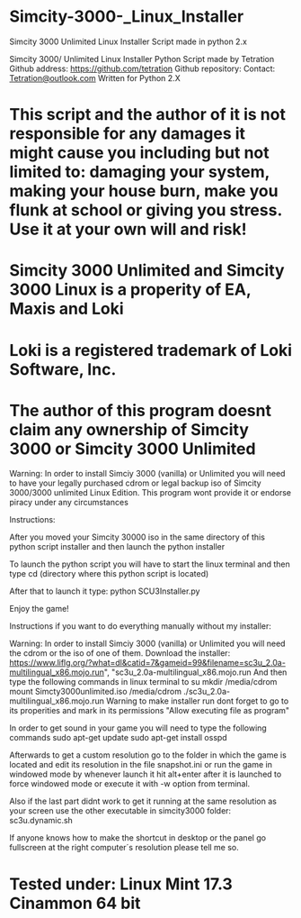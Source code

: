 # Simcity-3000-_Linux_Installer
Simcity 3000 Unlimited Linux Installer Script made in python 2.x

Simcity 3000/ Unlimited Linux Installer Python Script made by Tetration
Github address: https://github.com/tetration
Github repository: 
Contact: Tetration@outlook.com
Written for Python 2.X


# This script and the author of it is not responsible for any damages it might cause you including but not limited to: damaging your system, making your house burn, make you flunk at school or giving you stress. Use it at your own will and risk!

# Simcity 3000 Unlimited and Simcity 3000 Linux is a properity of EA, Maxis and Loki 
# Loki is a registered trademark of Loki Software, Inc.
# The author of this program doesnt claim any ownership of Simcity 3000 or Simcity 3000 Unlimited


Warning: In order to install Simciy 3000 (vanilla) or Unlimited you will need to have your legally purchased cdrom or legal backup iso of Simcity 3000/3000 unlimited Linux Edition. This program wont provide it or endorse piracy under any circumstances


Instructions:

After you moved your Simcity 30000 iso in the same directory of this python script installer and then launch the python installer

To launch the python script you will have to start the linux terminal and then type cd (directory where this python script is located)

After that to launch it type: python SCU3Installer.py

Enjoy the game!







Instructions if you want to do everything manually without my installer:

Warning: In order to install Simciy 3000 (vanilla) or Unlimited you will need the cdrom or the iso of one of them.
Download the installer:
https://www.liflg.org/?what=dl&catid=7&gameid=99&filename=sc3u_2.0a-multilingual_x86.mojo.run", "sc3u_2.0a-multilingual_x86.mojo.run
And then type the following commands in linux terminal to 
su 
mkdir /media/cdrom 
mount Simcty3000unlimited.iso /media/cdrom
./sc3u_2.0a-multilingual_x86.mojo.run
Warning to make installer run dont forget to go to its properities and mark in its permissions "Allow executing file as program"

In order to get sound in your game you will need to type the following commands
sudo apt-get update
sudo apt-get install osspd




Afterwards to get a custom resolution go to the folder in which the game is located and edit its resolution in the file snapshot.ini or run the game in windowed mode by whenever launch it hit alt+enter after it is launched to force windowed mode or execute it with -w option from terminal.

Also if the last part didnt work to get it running at the same resolution as your screen use the other executable in simcity3000 folder: sc3u.dynamic.sh

If anyone knows how to make the shortcut in desktop or the panel go fullscreen at the right computer´s resolution please tell me so.



# Tested under: Linux Mint 17.3 Cinammon 64 bit
